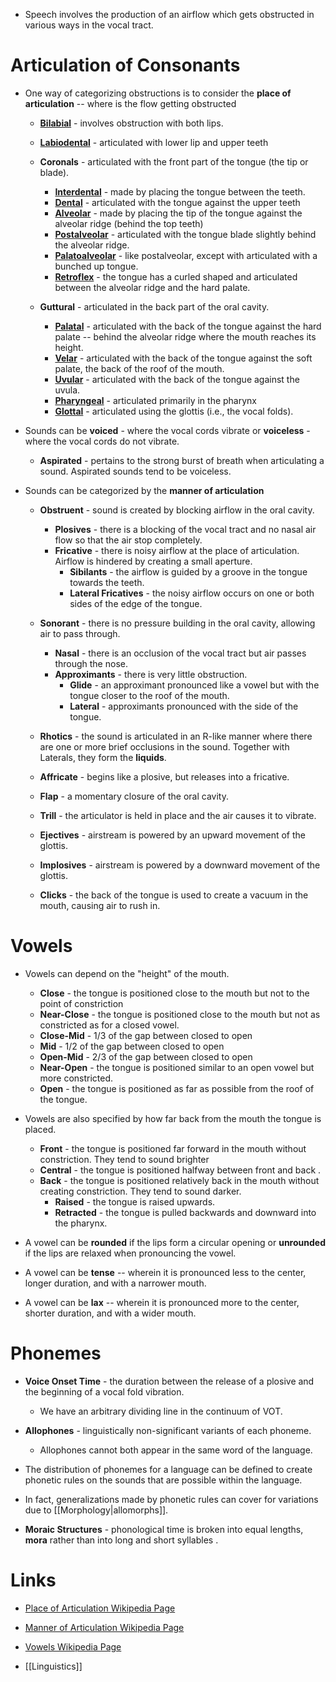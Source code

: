 * Speech involves the production of an airflow which gets obstructed in various ways in the vocal tract.
# Articulation of Consonants
* One way of categorizing obstructions is to consider the **place of articulation** -- where is the flow getting obstructed
	* **[Bilabial](https://en.wikipedia.org/wiki/Bilabial_consonant)** - involves obstruction with both lips.
	* **[Labiodental](https://en.wikipedia.org/wiki/Labiodental_consonant)** - articulated with lower lip and upper teeth
	* **Coronals** - articulated with the front part of the tongue (the tip or blade).
		* **[Interdental](https://en.wikipedia.org/wiki/Interdental_consonant)** - made by placing the tongue between the teeth.
		* **[Dental](https://en.wikipedia.org/wiki/Dental_consonant)** - articulated with the tongue against the upper teeth
		* **[Alveolar](https://en.wikipedia.org/wiki/Alveolar_consonant)** - made by placing the tip of the tongue against the alveolar ridge (behind the top teeth) 
		* **[Postalveolar](https://en.wikipedia.org/wiki/Postalveolar_consonant)** - articulated with the tongue blade slightly behind the alveolar ridge.
		* **[Palatoalveolar](https://en.wikipedia.org/wiki/Palato-alveolar_consonant)** - like postalveolar, except with articulated with a bunched up tongue.
		* **[Retroflex](https://en.wikipedia.org/wiki/Retroflex_consonant)** - the tongue has a curled shaped and articulated between the alveolar ridge and the hard palate.

	* **Guttural** - articulated in the back part of the oral cavity.
		* **[Palatal](https://en.wikipedia.org/wiki/Palatal_consonant)** - articulated with the back of the tongue against the hard palate -- behind the alveolar ridge where the mouth reaches its height.  
		* **[Velar](https://en.wikipedia.org/wiki/Velar_consonant)** - articulated with the back of the tongue against the soft palate, the back of the roof of the mouth.
		* **[Uvular](https://en.wikipedia.org/wiki/Uvular_consonant)** - articulated with the back of the tongue against the uvula. 
		* **[Pharyngeal](https://en.wikipedia.org/wiki/Pharyngeal_consonant)** - articulated primarily in the pharynx
		* **[Glottal](https://en.wikipedia.org/wiki/Glottal_consonant)** - articulated using the glottis (i.e., the vocal folds).

* Sounds can be **voiced** - where the vocal cords vibrate or **voiceless** - where the vocal cords do not vibrate.
	* **Aspirated** - pertains to the strong burst of breath when articulating a sound. Aspirated sounds tend to be voiceless.

* Sounds can be categorized by the **manner of articulation** 
	* **Obstruent** - sound is created by blocking airflow in the oral cavity.
		* **Plosives** - there is a blocking of the vocal tract and no nasal air flow so that the air stop completely.
		* **Fricative** - there is noisy airflow at the place of articulation. Airflow is hindered by creating a small aperture.
			* **Sibilants** - the airflow is guided by a groove in the tongue towards the teeth.
			* **Lateral Fricatives** - the noisy airflow occurs on one or both sides of the edge of the tongue.
	* **Sonorant** - there is no pressure building in the oral cavity, allowing air to pass through. 
		* **Nasal** - there is an occlusion of the vocal tract but air passes through the nose.
		* **Approximants** - there is very little obstruction. 
			* **Glide** - an approximant pronounced like a vowel but with the tongue closer to the roof of the mouth.
			* **Lateral** - approximants pronounced with the side of the tongue.

	* **Rhotics** - the sound is articulated in an R-like manner where there are one or more brief occlusions in the sound. Together with Laterals, they form the **liquids**.

	* **Affricate** - begins like a plosive, but releases into a fricative.
	* **Flap** - a momentary closure of the oral cavity.
	* **Trill** - the articulator is held in place and the air causes it to vibrate.

	* **Ejectives** - airstream is powered by an upward movement of the glottis.
	* **Implosives** - airstream is powered by a downward movement of the glottis.
	* **Clicks** - the back of the tongue is used to create a vacuum in the mouth, causing air to rush in. 
# Vowels
* Vowels can depend on the "height" of the mouth.
	* **Close**  - the tongue is positioned close to the mouth but not to the point of constriction
	* **Near-Close** - the tongue is positioned close to the mouth but not as constricted as for a closed vowel.
	* **Close-Mid** - $1/3$ of the gap between closed to open
	* **Mid** - $1/2$ of the gap between closed to open
	* **Open-Mid** - $2/3$ of the gap between closed to open
	* **Near-Open** - the tongue is positioned similar to an open vowel but more constricted.
	* **Open** - the tongue is positioned as far as possible from the roof of the tongue.

* Vowels are also specified by how far back from the mouth the tongue is placed.
	* **Front** - the tongue is positioned far forward in the mouth without constriction. They tend to sound brighter
	* **Central** - the tongue is positioned halfway between front and back .
	* **Back** - the tongue is positioned relatively back in the mouth without creating constriction. They tend to sound darker.
		* **Raised** - the tongue is raised upwards.
		* **Retracted** - the tongue is pulled backwards and downward into the pharynx.

* A vowel can be **rounded** if the lips form a circular opening or **unrounded** if the lips are relaxed when pronouncing the vowel.

* A vowel can be **tense** -- wherein it is pronounced less to the center, longer duration, and with a narrower mouth.
* A vowel can be **lax** -- wherein it is pronounced more to the center, shorter duration, and with a wider mouth.
# Phonemes
* **Voice Onset Time** - the duration between the release of a plosive and the beginning of a vocal fold vibration. 
	* We have an arbitrary dividing line in the continuum of VOT.
* **Allophones** - linguistically non-significant variants of each phoneme.
	* Allophones cannot both appear in the same word of the language.

* The distribution of phonemes for a language can be defined to create phonetic rules on the sounds that are possible within the language.
* In fact, generalizations made by phonetic rules can cover for variations due to [[Morphology|allomorphs]].

* **Moraic Structures** - phonological time is broken into equal lengths, **mora** rather than into long and short syllables .

# Links
* [Place of Articulation Wikipedia Page](https://en.wikipedia.org/wiki/Place_of_articulation)
* [Manner of Articulation Wikipedia Page](https://en.wikipedia.org/wiki/Manner_of_articulation)
* [Vowels Wikipedia Page](https://en.wikipedia.org/wiki/Vowel)

* [[Linguistics]]
